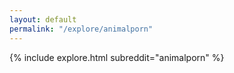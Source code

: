 ```yaml
---
layout: default
permalink: "/explore/animalporn"
---
```


<link rel="stylesheet" type="text/css" href="/static/css/explore.css">
{% include explore.html subreddit="animalporn" %}
